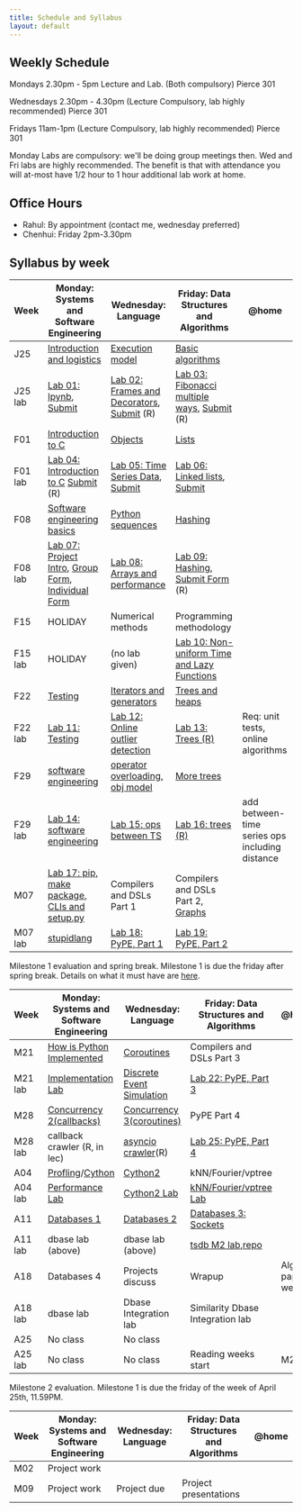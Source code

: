```yaml
---
title: Schedule and Syllabus
layout: default
---
```


## Weekly Schedule

Mondays 2.30pm - 5pm Lecture and Lab. (Both compulsory) Pierce 301

Wednesdays 2.30pm - 4.30pm (Lecture Compulsory, lab highly recommended) Pierce 301

Fridays 11am-1pm (Lecture Compulsory, lab highly recommended) Pierce 301

Monday Labs are compulsory: we'll be doing group meetings then. Wed and Fri labs are highly recommended. The benefit is that with attendance you will at-most have 1/2 hour to 1 hour additional lab work at home.

## Office Hours

- Rahul: By appointment (contact me, wednesday preferred)
- Chenhui: Friday 2pm-3.30pm

## Syllabus by week

| Week    | Monday: Systems and Software Engineering | Wednesday: Language                      | Friday: Data Structures and Algorithms   | @home                                    |
| ------- | ---------------------------------------- | ---------------------------------------- | ---------------------------------------- | ---------------------------------------- |
| J25     | [Introduction and logistics](https://github.com/iacs-cs207/cs207/blob/master/lectures/introduction.pdf)               | [Execution model](https://github.com/iacs-cs207/cs207/blob/master/lectures/Execution.ipynb)                          | [Basic algorithms](https://github.com/iacs-cs207/cs207/blob/master/lectures/BasicAlgorithms.ipynb)                        |                                          |
| J25 lab | [Lab 01: Ipynb](https://github.com/iacs-cs207/cs207/blob/master/labs/01_Lab1.ipynb), [Submit](http://goo.gl/forms/dWWN3zg0wO) |  [Lab 02: Frames and Decorators](https://github.com/iacs-cs207/cs207/blob/master/labs/02_distribute_ExecutionLab.ipynb), [Submit](http://goo.gl/forms/Fyv2PLiJdw) (R)         |  [Lab 03: Fibonacci multiple ways](https://github.com/iacs-cs207/cs207/blob/master/labs/03_distribute_BasicAlgorithmsLab.ipynb), [Submit](http://goo.gl/forms/bLxVGakPLd) (R)       |                                          |
| F01     | [Introduction to C](https://iacs-cs207.github.io/cs207/lectures/f01.html)                        | [Objects](https://github.com/iacs-cs207/cs207/blob/master/lectures/Objects.ipynb)                                  | [Lists](https://github.com/iacs-cs207/cs207/blob/master/lectures/DataStructures.ipynb)                                    |                                          |
| F01 lab |  [Lab 04: Introduction to C](https://iacs-cs207.github.io/cs207/lectures/f01-lab.html) [Submit](http://goo.gl/forms/LiCRca9CIs) (R)                             | [Lab 05: Time Series Data](https://github.com/iacs-cs207/cs207/blob/master/labs/05_distribute_ObjectsLab.ipynb), [Submit](http://goo.gl/forms/WIO0Wpwhqu)                  | [Lab 06: Linked lists](https://github.com/iacs-cs207/cs207/blob/master/labs/06_distribute_DataStructuresLab.ipynb), [Submit](http://goo.gl/forms/rH5he0YC44)                |                                          |
| F08     | [Software engineering basics](https://github.com/iacs-cs207/cs207/blob/master/lectures/Software%20Design%20and%20Binary%20Search.ipynb)              | [Python sequences](https://github.com/iacs-cs207/cs207/blob/master/lectures/Sequences.ipynb)                         | [Hashing](https://github.com/iacs-cs207/cs207/blob/master/lectures/Hashing.ipynb)                                  |                                          |
| F08 lab |  [Lab 07: Project Intro](https://iacs-cs207.github.io/cs207/lectures/f08-lab.html), [Group Form](http://goo.gl/forms/ghmcZfzeUp), [Individual Form](http://goo.gl/forms/2ZGOp2BmtK) | [Lab 08: Arrays and performance](https://github.com/iacs-cs207/cs207/blob/master/labs/08_SequencesLab.ipynb)            | [Lab 09: Hashing](https://iacs-cs207.github.io/cs207/labs/f12-lab.html), [Submit Form](https://docs.google.com/forms/d/1uSD5B-6NwefKrCLyPSwNiYjTl3a3Y-AY9esAL9WEnyY/viewform?usp=send_form) (R)                       |                                          |
| F15     | HOLIDAY                                | Numerical methods                    | Programming methodology                      |                                          |
| F15 lab | HOLIDAY        | (no lab given)                           |  [Lab 10: Non-uniform Time and Lazy Functions](https://iacs-cs207.github.io/cs207/labs/f19-lab.html) |         |
| F22     | [Testing](https://github.com/iacs-cs207/cs207/blob/master/lectures/IITesting.ipynb)                                 | [Iterators and generators](https://github.com/iacs-cs207/cs207/blob/master/lectures/itgen.ipynb)                | [Trees and heaps](https://github.com/iacs-cs207/cs207/blob/master/lectures/trees-heaps.ipynb)                         |                                          |
| F22 lab | [Lab 11: Testing](https://github.com/iacs-cs207/cs207/blob/master/labs/11_IITesting_Lab.ipynb)          | [Lab 12: Online outlier detection](https://github.com/iacs-cs207/cs207/blob/master/labs/12_distribute_itgen_lab.ipynb)         | [Lab 13: Trees (R)](https://github.com/iacs-cs207/cs207/blob/master/labs/13_distribute_heaps-lab.ipynb)                        | Req: unit tests, online algorithms       |
| F29     | [software engineering](https://github.com/iacs-cs207/cs207/blob/master/lectures/ADT.ipynb)                     | [operator overloading, obj model](https://github.com/iacs-cs207/cs207/blob/master/lectures/ObjectsAndOverloading.ipynb) | [More trees](https://github.com/iacs-cs207/cs207/blob/master/lectures/BinarySearchTrees.ipynb)        |                                          |
| F29 lab | [Lab 14: software engineering](https://github.com/iacs-cs207/cs207/blob/master/labs/14_distribute_ADT_lab.ipynb) | [Lab 15: ops between TS](https://github.com/iacs-cs207/cs207/blob/master/labs/15_distribute_ObjectsAndOverloadingLab.ipynb)  | [Lab 16: trees (R)](https://github.com/iacs-cs207/cs207/blob/master/labs/16_distribute_BinarySearchTreesLab.ipynb)                | add between-time series ops including distance |
| M07     | [Lab 17: pip, make package, CLIs and setup.py ](https://github.com/iacs-cs207/cs207/blob/master/lectures/MyPackage.ipynb)                       | Compilers and DSLs Part 1                            | Compilers and DSLs Part 2, [Graphs](https://github.com/iacs-cs207/cs207/blob/master/lectures/Graphs.ipynb)             |                                          |
| M07 lab | [stupidlang](https://github.com/rahuldave/stupidlang)                        | [Lab 18: PyPE, Part 1](https://iacs-cs207.github.io/cs207/labs/m09-lab.html) | [Lab 19: PyPE, Part 2](https://iacs-cs207.github.io/cs207/labs/m11-lab.html) |               |

Milestone 1 evaluation and spring break. Milestone 1 is due the friday after spring break. Details on what it must have are [here](project.html).

| Week    | Monday: Systems and Software Engineering | Wednesday: Language                      | Friday: Data Structures and Algorithms   | @home                                 |
| ------- | ---------------------------------------- | ---------------------------------------- | ---------------------------------------- | ------------------------------------- |
| M21     | [How is Python Implemented](https://github.com/iacs-cs207/cs207/blob/master/lectures/PythonImplementation.ipynb) | [Coroutines](https://github.com/iacs-cs207/cs207/blob/master/lectures/ConcurrencyAndCoroutines.ipynb) | Compilers and DSLs Part 3 |                                       |
| M21 lab | [Implementation Lab](https://github.com/iacs-cs207/cs207/blob/master/labs/PythonImplementationLab.ipynb)              | [Discrete Event Simulation](https://github.com/iacs-cs207/cs207/blob/master/labs/ConcurrencyAndCoroutinesLab.ipynb) | [Lab 22: PyPE, Part 3](https://iacs-cs207.github.io/cs207/labs/m25-lab.html) |          |
| M28     | [Concurrency 2(callbacks)](https://github.com/iacs-cs207/cs207/blob/master/lectures/Concurrency2.ipynb)                  | [Concurrency 3(coroutines)](https://github.com/iacs-cs207/cs207/blob/master/lectures/Concurrency3.ipynb) | PyPE Part 4                          |                                       |
| M28 lab | callback crawler (R, in lec)     | [asyncio crawler](https://github.com/iacs-cs207/cs207/blob/master/labs/distribute_Concurrency3Lab.ipynb)(R) | [Lab 25: PyPE, Part 4](https://iacs-cs207.github.io/cs207/labs/a01-lab.html) |          |
| A04     | [Profling](https://github.com/iacs-cs207/cs207/blob/master/lectures/Profiling.ipynb)/[Cython](https://github.com/iacs-cs207/cs207/blob/master/lectures/PerfAndCython1.ipynb)                       | [Cython2](https://github.com/iacs-cs207/cs207/blob/master/lectures/PerfAndCython2.ipynb) | kNN/Fourier/vptree                             |                                       |
| A04 lab | [Performance Lab](https://github.com/iacs-cs207/cs207/blob/master/labs/PerfAndCython1Lab.ipynb)                              | [Cython2 Lab](https://github.com/iacs-cs207/cs207/blob/master/labs/distribute_PerfAndCython2Lab.ipynb) | [kNN/Fourier/vptree Lab](https://github.com/iacs-cs207/cs207/blob/master/labs/distribute_TSAnalysisLab.ipynb)                       |  |
| A11     | [Databases 1](https://github.com/iacs-cs207/cs207/blob/master/lectures/Databases.ipynb)     | [Databases 2](https://github.com/iacs-cs207/cs207/blob/master/lectures/Databases2.ipynb) | [Databases 3: Sockets](https://github.com/iacs-cs207/cs207/blob/master/lectures/Sockets.ipynb) |                                       |
| A11 lab | dbase lab (above)    | dbase lab (above) | [tsdb M2 lab](https://iacs-cs207.github.io/cs207/labs/dbsocketslab.html),[repo](https://github.com/rahuldave/tsdb-skeleton)                       |         |
| A18  | Databases 4                          | Projects discuss        | Wrapup |    Algo paper week   |
| A18 lab | dbase lab     | Dbase Integration lab | Similarity Dbase Integration lab                      |         |
| A25  | No class                             |             No class          |                                          |       |
| A25 lab | No class     | No class | Reading weeks start                      |   M2 Due      |

Milestone 2 evaluation. Milestone 1 is due the friday of the week of April 25th, 11.59PM.

| Week | Monday: Systems and Software Engineering | Wednesday: Language   | Friday: Data Structures and Algorithms   | @home |
| ---- | ---------------------------------------- | --------------------- | ---------------------------------------- | ----- |
| M02  | Project work                             |                       |                                          |       |
| M09  | Project work                              | Project due | Project presentations                           |       |
